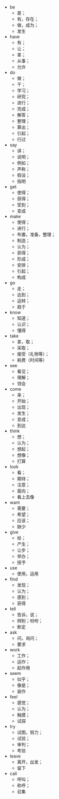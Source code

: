 * be 
  - 是； 
  - 有，存在； 
  - 做，成为； 
  - 发生
* have 
  - 有；
  - 让；
  - 拿；
  - 从事；
  - 允许
* do 
  - 做；
  - 干；
  - 学习；
  - 研究；
  - 进行；
  - 完成；
  - 解答；
  - 整理；
  - 算出；
  - 引起；
  - 行过
* say 
  - 讲；
  - 说明；
  - 例如；
  - 声称；
  - 假设；
  - 指明
* get 
  - 使得；
  - 获得；
  - 受到；
  - 变成
* make 
  - 使得；
  - 进行；
  - 布置，准备，整理；
  - 制造；
  - 认为；
  - 获得；
  - 形成；
  - 安排；
  - 引起；
  - 构成
* go 
  - 走；
  - 达到；
  - 运转；
  - 趋于
* know 
  - 知道；
  - 认识；
  - 懂得
* take 
  - 拿，取；
  - 采取；
  - 接受（礼物等）；
  - 耗费（时间等）
* see 
  - 看见；
  - 理解；
  - 领会
* come 
  - 来；
  - 开始；
  - 出现；
  - 发生；
  - 变成；
  - 到达
* think 
  - 想；
  - 认为；
  - 想起；
  - 想像；
  - 打算
* look 
  - 看；
  - 期待；
  - 注意；
  - 面向；
  - 看上去像
* want 
  - 需要；
  - 希望；
  - 应该；
  - 缺少
* give
  - 给；
  - 产生；
  - 让步；
  - 举办；
  - 授予
* use 
  - 使用，运用
* find 
  - 发现；
  - 认为；
  - 感到；
  - 获得
* tell 
  - 告诉，说；
  - 辨别；吩咐；
  - 断定
* ask 
  - 问，询问；
  - 要求
* work 
  - 工作；
  - 运作；
  - 起作用
* seem 
  - 似乎；
  - 像是；
  - 装作
* feel 
  - 感觉；
  - 认为；
  - 触摸；
  - 试探
* try 
  - 试图，努力；
  - 试验；
  - 审判；
  - 考验
* leave 
  - 离开，出发；
  - 留下
* call 
  - 呼叫；
  - 称呼；
  - 召集
